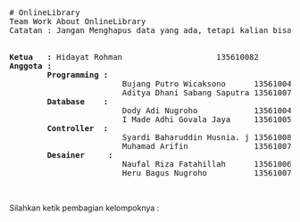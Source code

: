 <pre># OnlineLibrary
Team Work About OnlineLibrary
Catatan : Jangan Menghapus data yang ada, tetapi kalian bisa menambahkan nama anda sebagai anggota.


<b>Ketua   :</b> Hidayat Rohman                    135610082
<b>Anggota :</b> 
		<b>Programming :</b>
						Bujang Putro Wicaksono		135610046
		  				Aditya Dhani Sabang Saputra	135610075
		<b>Database    :</b> 
						Dody Adi Nugroho			135610048
						I Made Adhi Govala Jaya		135610053
		<b>Controller  :</b>
						Syardi Baharuddin Husnia. j	135610080
		  				Muhamad Arifin				135610079
		<b>Desainer     :</b>
		  				Naufal Riza Fatahillah		135610064
		  				Heru Bagus Nugroho			135610072
		  
		  
</pre>

Silahkan ketik pembagian kelompoknya :